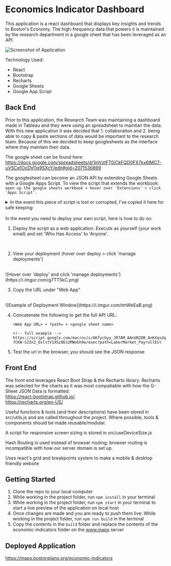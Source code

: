 # Economics Indicator Dashboard
This application is a react dashboard that displays key insights and trends to Boston's Economy. The high-frequency data that powers it is maintained by the research department in a google sheet that has been leveraged as an API. 

![Screenshot of Application](https://i.imgur.com/yftst1X.png)

Technology Used:
* React
* Bootstrap
* Recharts
* Google Sheets
* Google App Script

## Back End
Prior to this application, the Research Team was maintaining a dashboard made in Tableau and they were using an spreadsheet to maintian the data. With this new application it was decided that 1. collaboration and 2. being able to copy & paste sections of data would be important to the research team. Because of this we decided to keep googlesheets as the interface where they maintain their data.

The google sheet can be found here: https://docs.google.com/spreadsheets/d/1mVztFT0iCkFQD0FX7kx6lMC7-uVSCe1OcDVl1q9SXcY/edit#gid=2071536899

The googlesheet can become an JSON API by extending Google Sheets with a Google Apps Script. To view the script that extends the workbook: `open up the google sheets workbook > hover over 'Extensions' > click 'Apps Script'. `
<details>
    <summary> In the event this piece of script is lost or corrupted, I've copied it here for safe keeping:</summary>

    ```
    function json(sheetName) {
    const spreadsheet = SpreadsheetApp.getActiveSpreadsheet()
    const sheet = spreadsheet.getSheetByName(sheetName)
    const data = sheet.getDataRange().getValues()
    const jsonData = convertToJson(data)
    return ContentService
            .createTextOutput(JSON.stringify(jsonData))
            .setMimeType(ContentService.MimeType.JSON)
    }

    function convertToJson(data) {
    const headers = data[0]
    const raw_data = data.slice(1,)
    let json = []
    raw_data.forEach(d => {
        let object = {}
        for (let i = 0; i < headers.length; i++) {
            object[headers[i]] = d[i]
        }
        json.push(object)
    });
    return json
    }

    function doGet(e) {
    const path = e.parameter.path
    return json(path)
    }
    ```
</details>
<br>
In the event you need to deploy your own script, here is how to do so: 

1. Deploy the script as a web application. Execute as yourself (your work email) and set 'Who Has Access' to 'Anyone'.
<br>

2. View your deployment (hover over deploy > click 'manage deployments')
<br>
    ![Hover over 'deploy' and click 'manage deployments'](https://i.imgur.com/g7TT5kC.png)

3. Copy the URL under "Web App"
<br>
    ![Example of Deployment Window](https://i.imgur.com/tmWeEaB.png)

4. Concatenate the following to get the full API URL:
    ```
    <Web App URL> + ?path= + <google sheet name>

    <!-- full example -->
    https://script.google.com/macros/s/AKfycbyy_JR7AM_AAnUB2DB_AnKXqsdqlIPJoBc-7CKW-S2In2_OslstV1XSz0Ex2MWobh9w/exec?path=LaborMarket_PayrollEst
    ```
5. Test the url in the browser, you should see the JSON response
## Front End
The front end leverages React Boot Strap & the Recharts library. Recharts was selected for the charts as it was most compatiable with how the G-Sheet JSON Data is formatted.
<br>
https://react-bootstrap.github.io/
<br>
https://recharts.org/en-US/

Useful functions & tools (and their descriptions) have been stored in src/utils.js and are called throughout the project. Where possible, tools & components should be made reusable/modular.

A script for responsive screen sizing is stored in src/useDeviceSize.js

Hash Routing is used instead of browser routing; browser routing is incompatible with how our server domain is set up.

Uses react's grid and breakpoints system to make a mobile & desktop friendly website
## Getting Started
1. Clone the repo to your local computer
2. While working in the project folder, run `npm install` in your terminal
3. While working in the project folder, run `npm start` in your terminal to start a live preview of the application on local host
4. Once changes are made and you are ready to push them live: While working in the project folder, run `npm run build` in the terminal
5. Copy the contents in the `build` folder and replace the contents of the economic-indicators folder on the www.maps server


## Deployed Application
https://maps.bostonplans.org/economic-indicators

